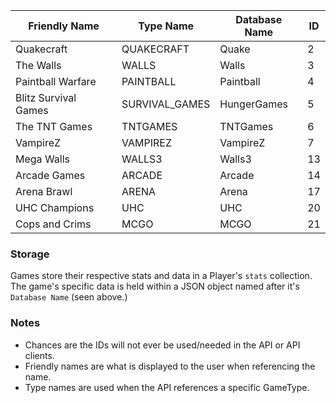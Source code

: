 | Friendly Name         | Type Name       | Database Name | ID            |
| -------------         | -------------   | ------------- | ------------- |
| Quakecraft            | QUAKECRAFT      | Quake         | 2             |
| The Walls             | WALLS           | Walls         | 3             |
| Paintball Warfare     | PAINTBALL       | Paintball     | 4             |
| Blitz Survival Games  | SURVIVAL_GAMES  | HungerGames   | 5             |
| The TNT Games         | TNTGAMES        | TNTGames      | 6             |
| VampireZ              | VAMPIREZ        | VampireZ      | 7             |
| Mega Walls            | WALLS3          | Walls3        | 13            |
| Arcade Games          | ARCADE          | Arcade        | 14            |
| Arena Brawl           | ARENA           | Arena         | 17            |
| UHC Champions         | UHC             | UHC           | 20            |
| Cops and Crims        | MCGO            | MCGO          | 21            |

### Storage
Games store their respective stats and data in a Player's `stats` collection. The game's specific data is held within a JSON object named after it's `Database Name` (seen above.)

### Notes
* Chances are the IDs will not ever be used/needed in the API or API clients.
* Friendly names are what is displayed to the user when referencing the name.
* Type names are used when the API references a specific GameType.
